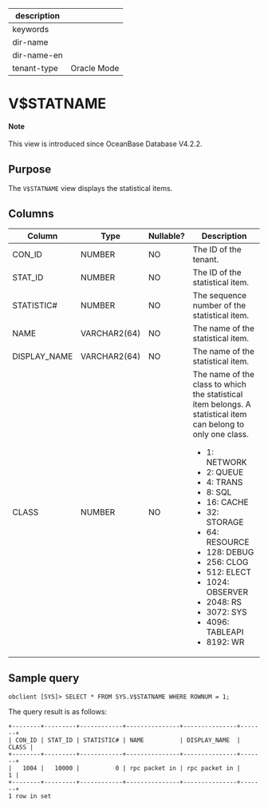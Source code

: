 |description||
|---|---|
|keywords||
|dir-name||
|dir-name-en||
|tenant-type| Oracle Mode |

# V$STATNAME

<main id="notice" type='explain'>
<h4>Note</h4>
<p>This view is introduced since OceanBase Database V4.2.2. </p>
</main>

## Purpose

The `V$STATNAME` view displays the statistical items.

## Columns

| **Column** | **Type** | **Nullable?** | **Description** |
|--------------|-------------|---------------------|----------------------------------------|
| CON_ID | NUMBER | NO | The ID of the tenant. |
| STAT_ID | NUMBER | NO | The ID of the statistical item. |
| STATISTIC# | NUMBER | NO | The sequence number of the statistical item. |
| NAME | VARCHAR2(64) | NO | The name of the statistical item. |
| DISPLAY_NAME | VARCHAR2(64) | NO | The name of the statistical item. |
| CLASS | NUMBER | NO | The name of the class to which the statistical item belongs. A statistical item can belong to only one class.<ul><li>1: NETWORK</li> <li>2: QUEUE</li> <li>4: TRANS</li> <li>8: SQL</li> <li>16: CACHE</li> <li>32: STORAGE</li> <li>64: RESOURCE</li> <li>128: DEBUG</li> <li>256: CLOG</li> <li>512: ELECT</li> <li>1024: OBSERVER</li> <li>2048: RS</li> <li>3072: SYS</li> <li>4096: TABLEAPI</li> <li>8192: WR</li></ul> |

## Sample query

```shell
obclient [SYS]> SELECT * FROM SYS.V$STATNAME WHERE ROWNUM = 1;
```

The query result is as follows:

```shell
+--------+---------+------------+---------------+---------------+-------+
| CON_ID | STAT_ID | STATISTIC# | NAME          | DISPLAY_NAME  | CLASS |
+--------+---------+------------+---------------+---------------+-------+
|   1004 |   10000 |          0 | rpc packet in | rpc packet in |     1 |
+--------+---------+------------+---------------+---------------+-------+
1 row in set
```
